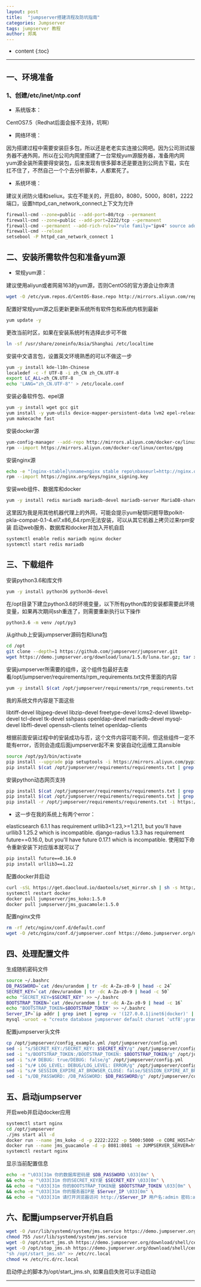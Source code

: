 ```yaml
---
layout: post
title:  "jumpserver搭建流程及防坑指南"
categories: Jumpserver 
tags: jumpserver 教程
author: 郑禹
---
```


* content
{:toc}
---
## 一、环境准备
### 1、创建/etc/inet/ntp.conf 
* 系统版本： 

CentOS7.5（Redhat后面会报不支持，坑啊）

* 网络环境：

因为搭建过程中需要安装巨多包，所以还是老老实实连接公网吧。因为公司测试服务器不通外网，所以在公司内网里搭建了一台常规yum源服务器，准备用内网yum源全装所需要得安装包，后来发现有很多脚本还是要连到公网去下载，实在扛不住了，不然自己一个个去分析脚本，人都累死了。

* 系统环境：

建议关闭防火墙和seliux。实在不能关的，开启80，8080，5000，8081，2222端口，设置httpd_can_network_connect上下文为允许






```sh
firewall-cmd --zone=public --add-port=80/tcp --permanent
firewall-cmd --zone=public --add-port=2222/tcp --permanent
firewall-cmd --permanent --add-rich-rule="rule family="ipv4" source address="172.17.0.0/16" port protocol="tcp" port="8080" accept"
firewall-cmd --reload
setsebool -P httpd_can_network_connect 1
```

## 二、安装所需软件包和准备yum源
* 常规yum源：

建议使用aliyun或者网易163的yum源，否则CentOS的官方源会让你奔溃

```sh
wget -O /etc/yum.repos.d/CentOS-Base.repo http://mirrors.aliyun.com/repo/Centos-7.repo
```
配置好常规yum源之后更新更新系统所有软件包和系统内核到最新
```sh
yum update -y
```
更改当前时区，如果在安装系统时有选择此步可不做
```sh
ln -sf /usr/share/zoneinfo/Asia/Shanghai /etc/localtime
```
安装中文语言包，设置英文环境熟悉的可以不做这一步
```sh
yum -y install kde-l10n-Chinese
localedef -c -f UTF-8 -i zh_CN zh_CN.UTF-8
export LC_ALL=zh_CN.UTF-8
echo 'LANG="zh_CN.UTF-8"' > /etc/locale.conf
```
安装必备软件包、epel源
```sh
yum -y install wget gcc git
yum install -y yum-utils device-mapper-persistent-data lvm2 epel-release
yum makecache fast
```
安装docker源
```sh
yum-config-manager --add-repo http://mirrors.aliyun.com/docker-ce/linux/centos/docker-ce.repo
rpm --import https://mirrors.aliyun.com/docker-ce/linux/centos/gpg
```
安装nginx源
```sh
echo -e "[nginx-stable]\nname=nginx stable repo\nbaseurl=http://nginx.org/packages/centos/\$releasever/\$basearch/\ngpgcheck=1\nenabled=1\ngpgkey=https://nginx.org/keys/nginx_signing.key" > /etc/yum.repos.d/nginx.repo
rpm --import https://nginx.org/keys/nginx_signing.key
```
安装web组件、数据库和docker
```sh
yum -y install redis mariadb mariadb-devel mariadb-server MariaDB-shared nginx docker-ce
```
这里因为我是用其他机器代理上的外网，可能会提示yum秘钥问题导致polkit-pkla-compat-0.1-4.el7.x86_64.rpm无法安装，可以从其它机器上拷贝过来rpm安装
启动web服务、数据库和docker并加入开机自启
```sh
systemctl enable redis mariadb nginx docker
systemctl start redis mariadb
```

## 三、下载组件
安装python3.6和库文件
```sh
yum -y install python36 python36-devel
```
在/opt目录下建立python3.6的环境变量，以下所有python库的安装都需要此环境变量，如果再次期间ssh重连了，则需要重新执行以下操作
```sh
python3.6 -m venv /opt/py3
```
从github上安装jumpserver源码包和luna包
```sh
cd /opt
git clone --depth=1 https://github.com/jumpserver/jumpserver.git
wget https://demo.jumpserver.org/download/luna/1.5.0/luna.tar.gz; tar xf luna.tar.gz; chown -R root:root luna
```
安装jumpserver所需要的组件，这个组件包最好去查看/opt/jumpserver/requirements/rpm_requirements.txt文件里面的内容
```sh
yum -y install $(cat /opt/jumpserver/requirements/rpm_requirements.txt
```
我的系统文件内容是下面这些

libtiff-devel libjpeg-devel libzip-devel freetype-devel lcms2-devel libwebp-devel tcl-devel tk-devel sshpass openldap-devel mariadb-devel mysql-devel libffi-devel openssh-clients telnet openldap-clients 

根据前面安装过程中的安装成功与否，这个文件内容可能不同，但这些组件一定不能有error，否则会造成后面jumpserver起不来
安装自动化运维工具ansible
```sh
source /opt/py3/bin/activate
pip install --upgrade pip setuptools -i https://mirrors.aliyun.com/pypi/simple/
pip install $(cat /opt/jumpserver/requirements/requirements.txt | grep ansible) -i https://mirrors.aliyun.com/pypi/simple/
```
安装python动态网页支持
```sh
pip install $(cat /opt/jumpserver/requirements/requirements.txt | grep python-gssapi) -i https://mirrors.aliyun.com/pypi/simple/
pip install $(cat /opt/jumpserver/requirements/requirements.txt | grep python-keycloak) -i https://mirrors.aliyun.com/pypi/simple/
pip install -r /opt/jumpserver/requirements/requirements.txt -i https://mirrors.aliyun.com/pypi/simple/
```
* 这一步在我的系统上有两个error：

elasticsearch 6.1.1 has requirement urllib3<1.23,>=1.21.1, but you'll have urllib3 1.25.2 which is incompatible.
django-radius 1.3.3 has requirement future==0.16.0, but you'll have future 0.17.1 which is incompatible. 
使用如下命令重新安装下对应版本就可以了
```sh
pip install future==0.16.0
pip install urllib3==1.22
```
配置docker并启动
```sh
curl -sSL https://get.daocloud.io/daotools/set_mirror.sh | sh -s http://f1361db2.m.daocloud.io
systemctl restart docker
docker pull jumpserver/jms_koko:1.5.0
docker pull jumpserver/jms_guacamole:1.5.0
```
配置nginx文件
```sh
rm -rf /etc/nginx/conf.d/default.conf
wget -O /etc/nginx/conf.d/jumpserver.conf https://demo.jumpserver.org/download/nginx/conf.d/jumpserver.conf
```

## 四、处理配置文件
生成随机密码文件
```sh
source ~/.bashrc
DB_PASSWORD=`cat /dev/urandom | tr -dc A-Za-z0-9 | head -c 24`
SECRET_KEY=`cat /dev/urandom | tr -dc A-Za-z0-9 | head -c 50`
echo "SECRET_KEY=$SECRET_KEY" >> ~/.bashrc
BOOTSTRAP_TOKEN=`cat /dev/urandom | tr -dc A-Za-z0-9 | head -c 16`
echo "BOOTSTRAP_TOKEN=$BOOTSTRAP_TOKEN" >> ~/.bashrc
Server_IP=`ip addr | grep inet | egrep -v '(127.0.0.1|inet6|docker)' | awk '{print $2}' | tr -d "addr:" | head -n 1 | cut -d / -f1`
mysql -uroot -e "create database jumpserver default charset 'utf8';grant all on jumpserver.* to 'jumpserver'@'127.0.0.1' identified by '$DB_PASSWORD';flush privileges;"
```
配置jumpserver头文件
```sh
cp /opt/jumpserver/config_example.yml /opt/jumpserver/config.yml
sed -i "s/SECRET_KEY:/SECRET_KEY: $SECRET_KEY/g" /opt/jumpserver/config.yml
sed -i "s/BOOTSTRAP_TOKEN:/BOOTSTRAP_TOKEN: $BOOTSTRAP_TOKEN/g" /opt/jumpserver/config.yml
sed -i "s/# DEBUG: true/DEBUG: false/g" /opt/jumpserver/config.yml
sed -i "s/# LOG_LEVEL: DEBUG/LOG_LEVEL: ERROR/g" /opt/jumpserver/config.yml
sed -i "s/# SESSION_EXPIRE_AT_BROWSER_CLOSE: false/SESSION_EXPIRE_AT_BROWSER_CLOSE: true/g" /opt/jumpserver/config.yml
sed -i "s/DB_PASSWORD: /DB_PASSWORD: $DB_PASSWORD/g" /opt/jumpserver/config.yml
```

## 五、启动jumpserver
开启web并启动docker应用
```sh
systemctl start nginx
cd /opt/jumpserver
./jms start all -d
docker run --name jms_koko -d -p 2222:2222 -p 5000:5000 -e CORE_HOST=http://$Server_IP:8080 -e BOOTSTRAP_TOKEN=$BOOTSTRAP_TOKEN jumpserver/jms_koko:1.5.0
docker run --name jms_guacamole -d -p 8081:8081 -e JUMPSERVER_SERVER=http://$Server_IP:8080 -e BOOTSTRAP_TOKEN=$BOOTSTRAP_TOKEN jumpserver/jms_guacamole:1.5.0
systemctl restart nginx
```
显示当前配置信息
```sh
echo -e "\033[31m 你的数据库密码是 $DB_PASSWORD \033[0m" \
&& echo -e "\033[31m 你的SECRET_KEY是 $SECRET_KEY \033[0m" \
&& echo -e "\033[31m 你的BOOTSTRAP_TOKEN是 $BOOTSTRAP_TOKEN \033[0m" \
&& echo -e "\033[31m 你的服务器IP是 $Server_IP \033[0m" \
&& echo -e "\033[31m 请打开浏览器访问 http://$Server_IP 用户名:admin 密码:admin \033[0m"
```
## 六、配置jumpserver开机自启
```sh
wget -O /usr/lib/systemd/system/jms.service https://demo.jumpserver.org/download/shell/centos/jms.service
chmod 755 /usr/lib/systemd/system/jms.service
wget -O /opt/start_jms.sh https://demo.jumpserver.org/download/shell/centos/start_jms.sh
wget -O /opt/stop_jms.sh https://demo.jumpserver.org/download/shell/centos/stop_jms.sh
"sh /opt/start_jms.sh" >> /etc/rc.local
chmod +x /etc/rc.d/rc.local
```
启动停止的脚本为/opt/start_jms.sh, 如果自启失败可以手动启动

---
